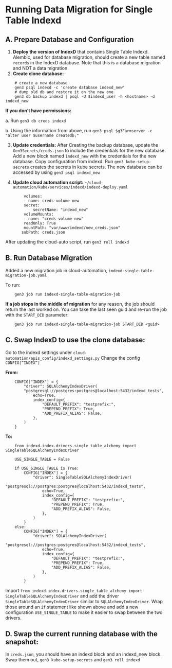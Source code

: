 # Running Data Migration for Single Table Indexd

## A. Prepare Database and Configuration
1. **Deploy the version of IndexD** that contains Single Table Indexd. Alembic, used for database migration, should create a new table named `records` in the IndexD database. Note that this is a database migration and NOT a data migration.
2. **Create clone database:**
```
    # create a new database
    gen3 psql indexd -c 'create database indexd_new'
    # dump old db and restore it on the new one
    gen3 db backup indexd | psql -U $indexd_user -h <hostname> -d indexd_new
```

**If you don’t have permissions:**

a. Run `gen3 db creds indexd`

b. Using the information from above, run `gen3 psql $g3Farmserver -c "alter user $username createdb;"`

3. **Update credentials:** After Creating the backup database, update the `Gen3Secrets/creds.json` to include the credentials for the new database. Add a new block named `indexd_new` with the credentials for the new database. Copy configuration from indexd. Run `gen3 kube-setup-secrets` creates the secrets in kube secrets. The new database can be accessed by using `gen3 psql indexd_new`

4. **Update cloud automation script:** `~/cloud-automation/kube/services/indexd/indexd-deploy.yaml`
```
        volumes:
        - name: creds-volume-new
        secret:
            secretName: "indexd_new"
        volumeMounts:
        - name: "creds-volume-new"
        readOnly: True
        mountPath: "var/www/indexd/new_creds.json"
       subPath: creds.json
```
After updating the cloud-auto script, run `gen3 roll indexd`

## B. Run Database Migration
Added a new migration job in cloud-automation, `indexd-single-table-migration-job.yaml`

To run:
```
    gen3 job run indexd-single-table-migration-job
```

**If a job stops in the middle of migration** for any reason, the job should return the last worked on. You can take the last seen guid and re-run the job with the `START_DID` parameter:

```
    gen3 job run indexd-single-table-migration-job START_DID <guid>
```

## C. Swap IndexD to use the clone database:
Go to the indexd settings under `cloud-automation/apis_config/indexd_settings.py`
Change the config `CONFIG[“INDEX”]`

**From:**
```
    CONFIG["INDEX"] = {
        "driver": SQLAlchemyIndexDriver(
        "postgresql://postgres:postgres@localhost:5432/indexd_tests",
            echo=True,
            index_config={
                "DEFAULT_PREFIX": "testprefix:",
                "PREPEND_PREFIX": True,
                "ADD_PREFIX_ALIAS": False,
            },
        )
    }
```

**To:**
```
    from indexd.index.drivers.single_table_alchemy import SingleTableSQLAlchemyIndexDriver

    USE_SINGLE_TABLE = False

    if USE_SINGLE_TABLE is True:
        CONFIG["INDEX"] = {
            "driver": SingleTableSQLAlchemyIndexDriver(
                "postgresql://postgres:postgres@localhost:5432/indexd_tests",
                echo=True,
                index_config={
                    "DEFAULT_PREFIX": "testprefix:",
                    "PREPEND_PREFIX": True,
                    "ADD_PREFIX_ALIAS": False,
                },
            )
        }
    else:
        CONFIG["INDEX"] = {
            "driver": SQLAlchemyIndexDriver(
            "postgresql://postgres:postgres@localhost:5432/indexd_tests",
                echo=True,
                index_config={
                    "DEFAULT_PREFIX": "testprefix:",
                    "PREPEND_PREFIX": True,
                    "ADD_PREFIX_ALIAS": False,
                },
            )
        }
```

Import `from indexd.index.drivers.single_table_alchemy import SingleTableSQLAlchemyIndexDriver` and add the driver `SingleTableSQLAlchemyIndexDriver` similar to `SQLAlchemyIndexDriver`. Wrap those around an `if` statement like shown above and add a new configuration `USE_SINGLE_TABLE` to make it easier to swap between the two drivers.

## D. Swap the current running database with the snapshot:
In `creds.json`, you should have an indexd block and an indexd_new block. Swap them out, `gen3 kube-setup-secrets` and `gen3 roll indexd`
